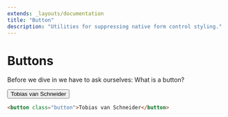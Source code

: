 ```yaml
---
extends: _layouts/documentation
title: "Button"
description: "Utilities for suppressing native form control styling."
---
```


# Buttons

Before we dive in we have to ask ourselves: What is a button?


<button class="button">Tobias van Schneider</button>
```html
<button class="button">Tobias van Schneider</button>
```